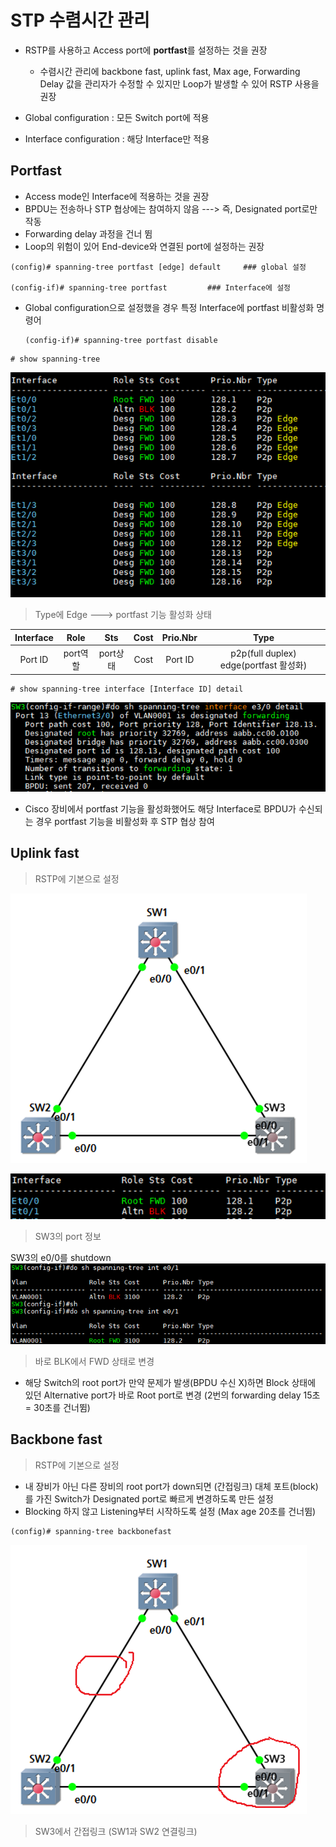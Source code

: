 STP 수렴시간 관리
===

- RSTP를 사용하고 Access port에 **portfast**를 설정하는 것을 권장
  - 수렴시간 관리에 backbone fast, uplink fast, Max age, Forwarding Delay 값을 관리자가 수정할 수 있지만 Loop가 발생할 수 있어 RSTP 사용을 권장

- Global configuration : 모든 Switch port에 적용
- Interface configuration : 해당 Interface만 적용


Portfast
---

- Access mode인 Interface에 적용하는 것을 권장
- BPDU는 전송하나 STP 협상에는 참여하지 않음 ---> 즉, Designated port로만 작동
- Forwarding delay 과정을 건너 뜀
- Loop의 위험이 있어 End-device와 연결된 port에 설정하는 권장

```
(config)# spanning-tree portfast [edge] default     ### global 설정

(config-if)# spanning-tree portfast         ### Interface에 설정
```

- Global configuration으로 설정했을 경우 특정 Interface에 portfast 비활성화 명령어
  ```
  (config-if)# spanning-tree portfast disable
  ```

```
# show spanning-tree
```   
![](images/2023-08-05-16-27-24.png)   
> Type에 Edge ---> portfast 기능 활성화 상태

|Interface|Role|Sts|Cost|Prio.Nbr|Type
|:---:|:---:|:---:|:---:|:---:|:---:|
|Port ID|port역할|port상태|Cost|Port ID|p2p(full duplex) edge(portfast 활성화)|

```
# show spanning-tree interface [Interface ID] detail
```   
![](images/2023-08-05-16-28-28.png)

- Cisco 장비에서 portfast 기능을 활성화했어도 해당 Interface로 BPDU가 수신되는 경우 portfast 기능을 비활성화 후 STP 협상 참여


Uplink fast
---

> RSTP에 기본으로 설정

![](images/2023-08-05-16-31-37.png)

![](images/2023-08-05-16-31-53.png)
> SW3의 port 정보


SW3의 e0/0를 shutdown   
![](images/2023-08-05-16-33-22.png)   
> 바로 BLK에서 FWD 상태로 변경

- 해당 Switch의 root port가 만약 문제가 발생(BPDU 수신 X)하면 Block 상태에 있던 Alternative port가 바로 Root port로 변경 (2번의 forwarding delay 15초 = 30초를 건너뜀)



Backbone fast
---

> RSTP에 기본으로 설정

- 내 장비가 아닌 다른 장비의 root port가 down되면 (간접링크) 대체 포트(block)를 가진 Switch가 Designated port로 빠르게 변경하도록 만든 설정
- Blocking 하지 않고 Listening부터 시작하도록 설정 (Max age 20초를 건너뜀)

```
(config)# spanning-tree backbonefast
```

![](images/2023-08-05-16-36-00.png)   
> SW3에서 간접링크 (SW1과 SW2 연결링크)

